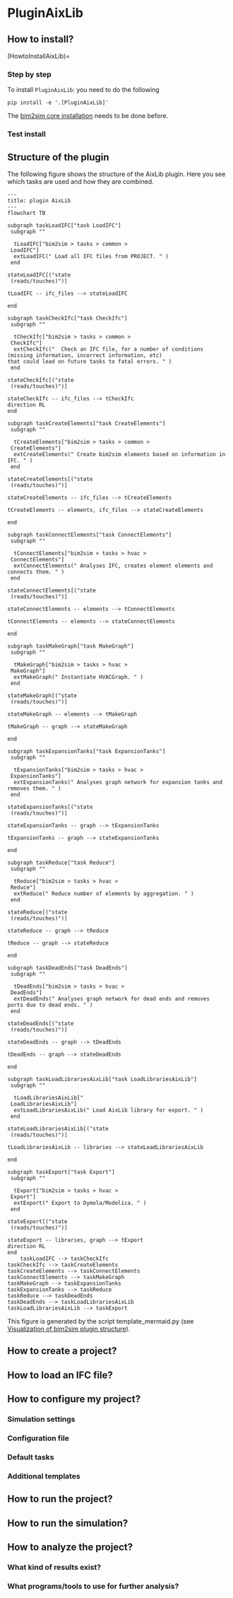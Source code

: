 # PluginAixLib
## How to install?

(HowtoInstallAixLib)=
### Step by step

To install `PluginAixLib`: you need to do the following

```shell
pip install -e '.[PluginAixLib]'
```
The [bim2sim core installation](coreInstalltion) needs to be done before.

### Test install

## Structure of the plugin

The following figure shows the structure of the AixLib plugin. Here you see which tasks are used and how they are combined.
<!--- 
the following code is pasted from the a file from /bim2sim/docs/source/img/dynamic/plugindiagram
this figure is generated by the function generate_plugin_structure_fig in file template_mermaid.py
-->

```{mermaid}
---
title: plugin AixLib
---
flowchart TB
    
subgraph taskLoadIFC["task LoadIFC"]
 subgraph "" 

  tLoadIFC["bim2sim > tasks > common >  
 LoadIFC"]
  extLoadIFC(" Load all IFC files from PROJECT. " )
 end

stateLoadIFC[("state
 (reads/touches)")]
    
tLoadIFC -- ifc_files --> stateLoadIFC

end
    
subgraph taskCheckIfc["task CheckIfc"]
 subgraph "" 

  tCheckIfc["bim2sim > tasks > common >  
 CheckIfc"]
  extCheckIfc("  Check an IFC file, for a number of conditions
(missing information, incorrect information, etc)
that could lead on future tasks to fatal errors. " )
 end

stateCheckIfc[("state
 (reads/touches)")]
    
stateCheckIfc -- ifc_files --> tCheckIfc
direction RL
end
    
subgraph taskCreateElements["task CreateElements"]
 subgraph "" 

  tCreateElements["bim2sim > tasks > common >  
 CreateElements"]
  extCreateElements(" Create bim2sim elements based on information in
IFC. " )
 end

stateCreateElements[("state
 (reads/touches)")]
    
stateCreateElements -- ifc_files --> tCreateElements

tCreateElements -- elements, ifc_files --> stateCreateElements

end
    
subgraph taskConnectElements["task ConnectElements"]
 subgraph "" 

  tConnectElements["bim2sim > tasks > hvac >  
 ConnectElements"]
  extConnectElements(" Analyses IFC, creates element elements and
connects them. " )
 end

stateConnectElements[("state
 (reads/touches)")]
    
stateConnectElements -- elements --> tConnectElements

tConnectElements -- elements --> stateConnectElements

end
    
subgraph taskMakeGraph["task MakeGraph"]
 subgraph "" 

  tMakeGraph["bim2sim > tasks > hvac >  
 MakeGraph"]
  extMakeGraph(" Instantiate HVACGraph. " )
 end

stateMakeGraph[("state
 (reads/touches)")]
    
stateMakeGraph -- elements --> tMakeGraph

tMakeGraph -- graph --> stateMakeGraph

end
    
subgraph taskExpansionTanks["task ExpansionTanks"]
 subgraph "" 

  tExpansionTanks["bim2sim > tasks > hvac >  
 ExpansionTanks"]
  extExpansionTanks(" Analyses graph network for expansion tanks and
removes them. " )
 end

stateExpansionTanks[("state
 (reads/touches)")]
    
stateExpansionTanks -- graph --> tExpansionTanks

tExpansionTanks -- graph --> stateExpansionTanks

end
    
subgraph taskReduce["task Reduce"]
 subgraph "" 

  tReduce["bim2sim > tasks > hvac >  
 Reduce"]
  extReduce(" Reduce number of elements by aggregation. " )
 end

stateReduce[("state
 (reads/touches)")]
    
stateReduce -- graph --> tReduce

tReduce -- graph --> stateReduce

end
    
subgraph taskDeadEnds["task DeadEnds"]
 subgraph "" 

  tDeadEnds["bim2sim > tasks > hvac >  
 DeadEnds"]
  extDeadEnds(" Analyses graph network for dead ends and removes
ports due to dead ends. " )
 end

stateDeadEnds[("state
 (reads/touches)")]
    
stateDeadEnds -- graph --> tDeadEnds

tDeadEnds -- graph --> stateDeadEnds

end
    
subgraph taskLoadLibrariesAixLib["task LoadLibrariesAixLib"]
 subgraph "" 

  tLoadLibrariesAixLib[" 
 LoadLibrariesAixLib"]
  extLoadLibrariesAixLib(" Load AixLib library for export. " )
 end

stateLoadLibrariesAixLib[("state
 (reads/touches)")]
    
tLoadLibrariesAixLib -- libraries --> stateLoadLibrariesAixLib

end
    
subgraph taskExport["task Export"]
 subgraph "" 

  tExport["bim2sim > tasks > hvac >  
 Export"]
  extExport(" Export to Dymola/Modelica. " )
 end

stateExport[("state
 (reads/touches)")]
    
stateExport -- libraries, graph --> tExport
direction RL
end
    taskLoadIFC --> taskCheckIfc 
taskCheckIfc --> taskCreateElements 
taskCreateElements --> taskConnectElements 
taskConnectElements --> taskMakeGraph 
taskMakeGraph --> taskExpansionTanks 
taskExpansionTanks --> taskReduce 
taskReduce --> taskDeadEnds 
taskDeadEnds --> taskLoadLibrariesAixLib 
taskLoadLibrariesAixLib --> taskExport 
```

This figure is generated by the script template_mermaid.py (see [Visualization of bim2sim plugin structure](genVisPlugins)).

## How to create a project?

## How to load an IFC file?

## How to configure my project?

### Simulation settings

### Configuration file

### Default tasks

### Additional templates

## How to run the project?

## How to run the simulation?

## How to analyze the project?

### What kind of results exist?
### What programs/tools to use for further analysis?
